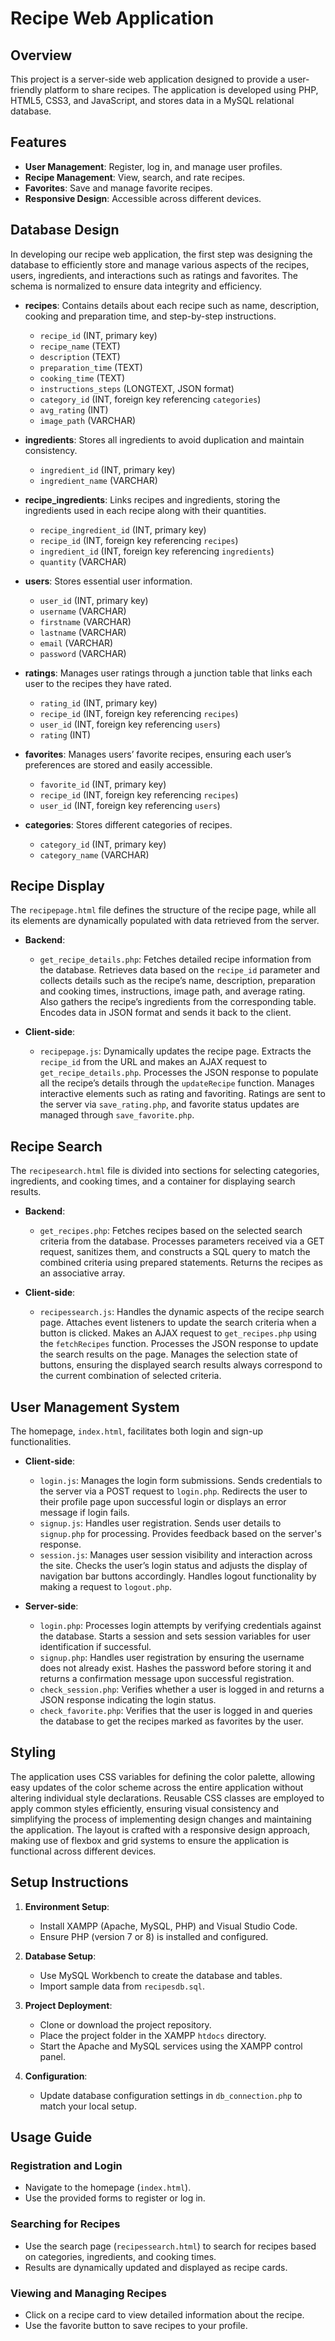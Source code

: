 # Recipe Web Application

## Overview

This project is a server-side web application designed to provide a user-friendly platform to share recipes. The application is developed using PHP, HTML5, CSS3, and JavaScript, and stores data in a MySQL relational database.

## Features

- **User Management**: Register, log in, and manage user profiles.
- **Recipe Management**: View, search, and rate recipes.
- **Favorites**: Save and manage favorite recipes.
- **Responsive Design**: Accessible across different devices.

## Database Design

In developing our recipe web application, the first step was designing the database to efficiently store and manage various aspects of the recipes, users, ingredients, and interactions such as ratings and favorites. The schema is normalized to ensure data integrity and efficiency.

- **recipes**: Contains details about each recipe such as name, description, cooking and preparation time, and step-by-step instructions.
  - `recipe_id` (INT, primary key)
  - `recipe_name` (TEXT)
  - `description` (TEXT)
  - `preparation_time` (TEXT)
  - `cooking_time` (TEXT)
  - `instructions_steps` (LONGTEXT, JSON format)
  - `category_id` (INT, foreign key referencing `categories`)
  - `avg_rating` (INT)
  - `image_path` (VARCHAR)

- **ingredients**: Stores all ingredients to avoid duplication and maintain consistency.
  - `ingredient_id` (INT, primary key)
  - `ingredient_name` (VARCHAR)

- **recipe_ingredients**: Links recipes and ingredients, storing the ingredients used in each recipe along with their quantities.
  - `recipe_ingredient_id` (INT, primary key)
  - `recipe_id` (INT, foreign key referencing `recipes`)
  - `ingredient_id` (INT, foreign key referencing `ingredients`)
  - `quantity` (VARCHAR)

- **users**: Stores essential user information.
  - `user_id` (INT, primary key)
  - `username` (VARCHAR)
  - `firstname` (VARCHAR)
  - `lastname` (VARCHAR)
  - `email` (VARCHAR)
  - `password` (VARCHAR)

- **ratings**: Manages user ratings through a junction table that links each user to the recipes they have rated.
  - `rating_id` (INT, primary key)
  - `recipe_id` (INT, foreign key referencing `recipes`)
  - `user_id` (INT, foreign key referencing `users`)
  - `rating` (INT)

- **favorites**: Manages users’ favorite recipes, ensuring each user’s preferences are stored and easily accessible.
  - `favorite_id` (INT, primary key)
  - `recipe_id` (INT, foreign key referencing `recipes`)
  - `user_id` (INT, foreign key referencing `users`)

- **categories**: Stores different categories of recipes.
  - `category_id` (INT, primary key)
  - `category_name` (VARCHAR)

## Recipe Display

The `recipepage.html` file defines the structure of the recipe page, while all its elements are dynamically populated with data retrieved from the server. 

- **Backend**:
  - `get_recipe_details.php`: Fetches detailed recipe information from the database. Retrieves data based on the `recipe_id` parameter and collects details such as the recipe’s name, description, preparation and cooking times, instructions, image path, and average rating. Also gathers the recipe’s ingredients from the corresponding table. Encodes data in JSON format and sends it back to the client.

- **Client-side**:
  - `recipepage.js`: Dynamically updates the recipe page. Extracts the `recipe_id` from the URL and makes an AJAX request to `get_recipe_details.php`. Processes the JSON response to populate all the recipe’s details through the `updateRecipe` function. Manages interactive elements such as rating and favoriting. Ratings are sent to the server via `save_rating.php`, and favorite status updates are managed through `save_favorite.php`.

## Recipe Search

The `recipesearch.html` file is divided into sections for selecting categories, ingredients, and cooking times, and a container for displaying search results. 

- **Backend**:
  - `get_recipes.php`: Fetches recipes based on the selected search criteria from the database. Processes parameters received via a GET request, sanitizes them, and constructs a SQL query to match the combined criteria using prepared statements. Returns the recipes as an associative array.

- **Client-side**:
  - `recipessearch.js`: Handles the dynamic aspects of the recipe search page. Attaches event listeners to update the search criteria when a button is clicked. Makes an AJAX request to `get_recipes.php` using the `fetchRecipes` function. Processes the JSON response to update the search results on the page. Manages the selection state of buttons, ensuring the displayed search results always correspond to the current combination of selected criteria.

## User Management System

The homepage, `index.html`, facilitates both login and sign-up functionalities. 

- **Client-side**:
  - `login.js`: Manages the login form submissions. Sends credentials to the server via a POST request to `login.php`. Redirects the user to their profile page upon successful login or displays an error message if login fails.
  - `signup.js`: Handles user registration. Sends user details to `signup.php` for processing. Provides feedback based on the server's response.
  - `session.js`: Manages user session visibility and interaction across the site. Checks the user’s login status and adjusts the display of navigation bar buttons accordingly. Handles logout functionality by making a request to `logout.php`.

- **Server-side**:
  - `login.php`: Processes login attempts by verifying credentials against the database. Starts a session and sets session variables for user identification if successful.
  - `signup.php`: Handles user registration by ensuring the username does not already exist. Hashes the password before storing it and returns a confirmation message upon successful registration.
  - `check_session.php`: Verifies whether a user is logged in and returns a JSON response indicating the login status.
  - `check_favorite.php`: Verifies that the user is logged in and queries the database to get the recipes marked as favorites by the user.

## Styling

The application uses CSS variables for defining the color palette, allowing easy updates of the color scheme across the entire application without altering individual style declarations. Reusable CSS classes are employed to apply common styles efficiently, ensuring visual consistency and simplifying the process of implementing design changes and maintaining the application. The layout is crafted with a responsive design approach, making use of flexbox and grid systems to ensure the application is functional across different devices.

## Setup Instructions

1. **Environment Setup**:
   - Install XAMPP (Apache, MySQL, PHP) and Visual Studio Code.
   - Ensure PHP (version 7 or 8) is installed and configured.

2. **Database Setup**:
   - Use MySQL Workbench to create the database and tables.
   - Import sample data from `recipesdb.sql`.

3. **Project Deployment**:
   - Clone or download the project repository.
   - Place the project folder in the XAMPP `htdocs` directory.
   - Start the Apache and MySQL services using the XAMPP control panel.

4. **Configuration**:
   - Update database configuration settings in `db_connection.php` to match your local setup.

## Usage Guide

### Registration and Login

- Navigate to the homepage (`index.html`).
- Use the provided forms to register or log in.

### Searching for Recipes

- Use the search page (`recipessearch.html`) to search for recipes based on categories, ingredients, and cooking times.
- Results are dynamically updated and displayed as recipe cards.

### Viewing and Managing Recipes

- Click on a recipe card to view detailed information about the recipe.
- Use the favorite button to save recipes to your profile.
